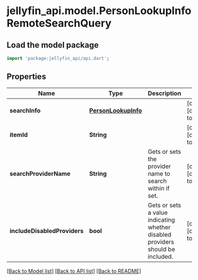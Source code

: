 # jellyfin_api.model.PersonLookupInfoRemoteSearchQuery

## Load the model package
```dart
import 'package:jellyfin_api/api.dart';
```

## Properties
Name | Type | Description | Notes
------------ | ------------- | ------------- | -------------
**searchInfo** | [**PersonLookupInfo**](PersonLookupInfo.md) |  | [optional] [default to null]
**itemId** | **String** |  | [optional] [default to null]
**searchProviderName** | **String** | Gets or sets the provider name to search within if set. | [optional] [default to null]
**includeDisabledProviders** | **bool** | Gets or sets a value indicating whether disabled providers should be included. | [optional] [default to null]

[[Back to Model list]](../README.md#documentation-for-models) [[Back to API list]](../README.md#documentation-for-api-endpoints) [[Back to README]](../README.md)


